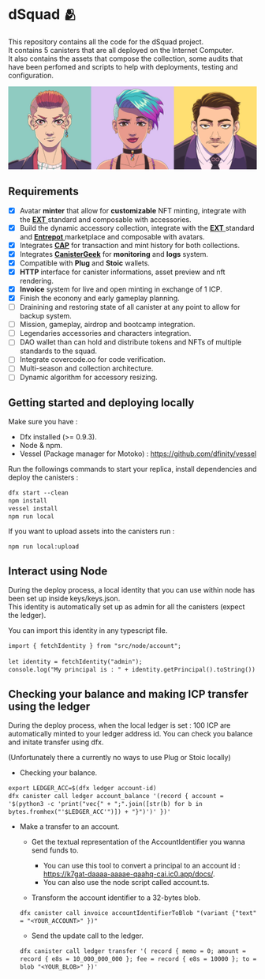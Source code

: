 # dSquad 🫂

This repository contains all the code for the dSquad project. <br/> It contains 5 canisters that are all deployed on the Internet Computer. <br/> It also contains the assets that compose the collection, some audits that have been perfomed and scripts to help with deployments, testing and configuration.

<img src="assets/others/main-board.jpeg" width="700px">
 
## Requirements
- [x] Avatar **minter** that allow for **customizable** NFT minting, integrate with the <a href="https://github.com/aviate-labs/ext.std" target="_blank"> **EXT** </a> standard and composable with accessories.
- [x] Build the dynamic accessory collection, integrate with the <a href="https://github.com/aviate-labs/ext.std" target="_blank"> **EXT** </a> standard and <a href="https://github.com/Toniq-Labs/entrepot-app" target="_blank"> **Entrepot** </a> marketplace and composable with avatars.
- [x] Integrates [**CAP**](https://cap.ooo) for transaction and mint history for both collections.
- [x] Integrates [**CanisterGeek**](https://cusyh-iyaaa-aaaah-qcpba-cai.raw.ic0.app/) for **monitoring** and **logs** system.
- [x] Compatible with **Plug** and **Stoic** wallets.
- [x] **HTTP** interface for canister informations, asset preview and nft rendering.
- [x] **Invoice** system for live and open minting in exchange of 1 ICP.
- [x] Finish the econony and early gameplay planning.
- [ ] Drainining and restoring state of all canister at any point to allow for backup system.
- [ ] Mission, gameplay, airdrop and bootcamp integration.
- [ ] Legendaries accessories and characters integration.
- [ ] DAO wallet than can hold and distribute tokens and NFTs of multiple standards to the squad.
- [ ] Integrate covercode.oo for code verification.
- [ ] Multi-season and collection architecture.
- [ ] Dynamic algorithm for accessory resizing.

## Getting started and deploying locally

Make sure you have :

- Dfx installed (>= 0.9.3).
- Node & npm.
- Vessel (Package manager for Motoko) : https://github.com/dfinity/vessel

Run the followings commands to start your replica, install dependencies and deploy the canisters :

```
dfx start --clean
npm install
vessel install
npm run local
```

If you want to upload assets into the canisters run :

```
npm run local:upload
```

## Interact using Node

During the deploy process, a local identity that you can use within node has been set up inside keys/keys.json. <br/>
This identity is automatically set up as admin for all the canisters (expect the ledger).

You can import this identity in any typescript file.

```
import { fetchIdentity } from "src/node/account";

let identity = fetchIdentity("admin");
console.log("My principal is : " + identity.getPrincipal().toString())
```

## Checking your balance and making ICP transfer using the ledger

During the deploy process, when the local ledger is set : 100 ICP are automatically minted to your ledger address id. You can check you balance and initate transfer using dfx. <br/>

(Unfortunately there a currently no ways to use Plug or Stoic locally)

- Checking your balance.

```
export LEDGER_ACC=$(dfx ledger account-id)
dfx canister call ledger account_balance '(record { account = '$(python3 -c 'print("vec{" + ";".join([str(b) for b in bytes.fromhex("'$LEDGER_ACC'")]) + "}")')' })'
```

- Make a transfer to an account.

  - Get the textual representation of the AccountIdentifier you wanna send funds to.

    - You can use this tool to convert a principal to an account id : https://k7gat-daaaa-aaaae-qaahq-cai.ic0.app/docs/. <br/>
    - You can also use the node script called account.ts.

  - Transform the account identifier to a 32-bytes blob.

  ```
  dfx canister call invoice accountIdentifierToBlob "(variant {"text" = "<YOUR_ACCOUNT>" })"
  ```

  - Send the update call to the ledger.

  ```
  dfx canister call ledger transfer '( record { memo = 0; amount = record { e8s = 10_000_000_000 }; fee = record { e8s = 10000 }; to = blob "<YOUR_BLOB>" })'
  ```
